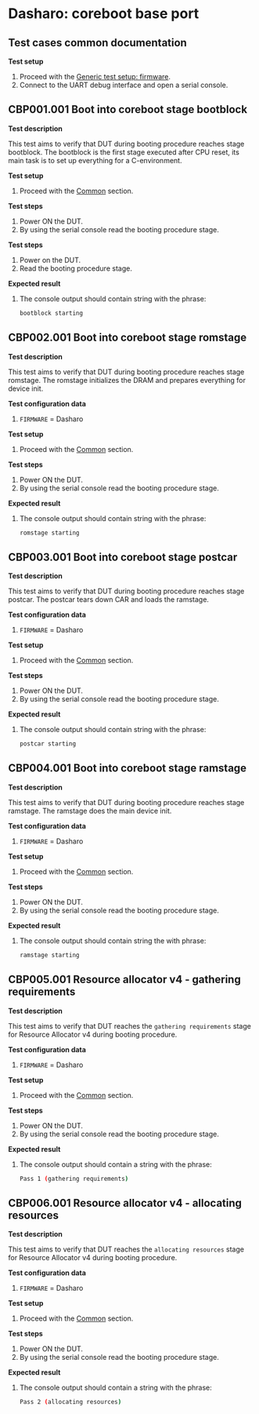 # Dasharo: coreboot base port

## Test cases common documentation

**Test setup**

1. Proceed with the
    [Generic test setup: firmware](../../generic-test-setup/#firmware).
1. Connect to the UART debug interface and open a serial console.

## CBP001.001 Boot into coreboot stage bootblock

**Test description**

This test aims to verify that DUT during booting procedure reaches
stage bootblock. The bootblock is the first stage executed after CPU reset,
its main task is to set up everything for a C-environment.

**Test setup**

1. Proceed with the [Common](#test-cases-common-documentation) section.

**Test steps**

1. Power ON the DUT.
2. By using the serial console read the booting procedure stage.

**Test steps**

1. Power on the DUT.
2. Read the booting procedure stage.

**Expected result**

1. The console output should contain string with the phrase:

    ```bash
    bootblock starting
    ```

## CBP002.001 Boot into coreboot stage romstage

**Test description**

This test aims to verify that DUT during booting procedure reaches
stage romstage. The romstage initializes the DRAM and prepares everything
for device init.

**Test configuration data**

1. `FIRMWARE` = Dasharo

**Test setup**

1. Proceed with the [Common](#test-cases-common-documentation) section.

**Test steps**

1. Power ON the DUT.
2. By using the serial console read the booting procedure stage.

**Expected result**

1. The console output should contain string with the phrase:

    ```bash
    romstage starting
    ```

## CBP003.001 Boot into coreboot stage postcar

**Test description**

This test aims to verify that DUT during booting procedure reaches
stage postcar. The postcar tears down CAR and loads the ramstage.

**Test configuration data**

1. `FIRMWARE` = Dasharo

**Test setup**

1. Proceed with the [Common](#test-cases-common-documentation) section.

**Test steps**

1. Power ON the DUT.
2. By using the serial console read the booting procedure stage.

**Expected result**

1. The console output should contain string with the phrase:

    ```bash
    postcar starting
    ```

## CBP004.001 Boot into coreboot stage ramstage

**Test description**

This test aims to verify that DUT during booting procedure reaches
stage ramstage. The ramstage does the main device init.

**Test configuration data**

1. `FIRMWARE` = Dasharo

**Test setup**

1. Proceed with the [Common](#test-cases-common-documentation) section.

**Test steps**

1. Power ON the DUT.
2. By using the serial console read the booting procedure stage.

**Expected result**

1. The console output should contain string the with phrase:

    ```bash
    ramstage starting
    ```

## CBP005.001 Resource allocator v4 - gathering requirements

**Test description**

This test aims to verify that DUT reaches the `gathering requirements`
stage for Resource Allocator v4 during booting procedure.

**Test configuration data**

1. `FIRMWARE` = Dasharo

**Test setup**

1. Proceed with the [Common](#test-cases-common-documentation) section.

**Test steps**

1. Power ON the DUT.
2. By using the serial console read the booting procedure stage.

**Expected result**

1. The console output should contain a string with the phrase:

    ```bash
    Pass 1 (gathering requirements)
    ```

## CBP006.001 Resource allocator v4 - allocating resources

**Test description**

This test aims to verify that DUT reaches the `allocating resources` stage for
Resource Allocator v4 during booting procedure.

**Test configuration data**

1. `FIRMWARE` = Dasharo

**Test setup**

1. Proceed with the [Common](#test-cases-common-documentation) section.

**Test steps**

1. Power ON the DUT.
2. By using the serial console read the booting procedure stage.

**Expected result**

1. The console output should contain a string with the phrase:

    ```bash
    Pass 2 (allocating resources)
    ```
